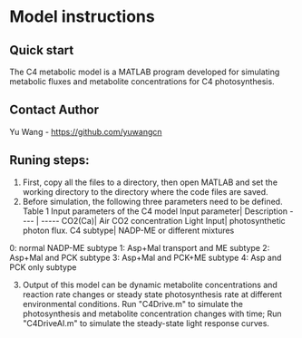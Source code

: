 Model instructions
===
Quick start
---
The C4 metabolic model is a MATLAB program developed for simulating metabolic fluxes and metabolite concentrations for C4 photosynthesis. 

Contact Author
---
Yu Wang - https://github.com/yuwangcn

Runing steps:
---
1.	First, copy all the files to a directory, then open MATLAB and set the working directory to the directory where the code files are saved. 
2.	Before simulation, the following three parameters need to be defined.
Table 1 Input parameters of the C4 model
Input parameter| Description
---- | ----- 
CO2(Ca)| Air CO2 concentration 
Light	Input| photosynthetic photon flux. 
C4 subtype| NADP-ME or different mixtures




0: normal NADP-ME subtype 
1: Asp+Mal transport and ME subtype 
2: Asp+Mal and PCK subtype 
3: Asp+Mal and PCK+ME subtype 
4: Asp and PCK only subtype




3.	Output of this model can be dynamic metabolite concentrations and reaction rate changes or steady state photosynthesis rate at different environmental conditions. Run "C4Drive.m" to simulate the photosynthesis and metabolite concentration changes with time; Run "C4DriveAI.m" to simulate the steady-state light response curves.

